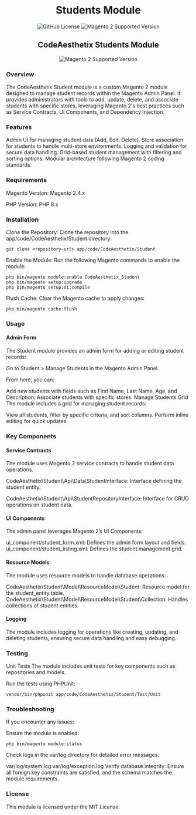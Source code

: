 # <div align="center">Students Module</div>
<div align="center" dir="auto">
<img alt="GitHub License" src="https://img.shields.io/github/license/amilaudana/student"> 
<img src="https://img.shields.io/badge/magento-2-blue.svg?logo=magento&longCache=true" alt="Magento 2 Supported Version">
</div>

## <div align="center">CodeAesthetix Students Module</div>  
<div align="center" dir="auto">
<img src="https://img.shields.io/badge/student-1.0.0-blue.svg?logo=magento&longCache=false&style=for-the-badge" alt="Magento 2 Supported Version">
</div>

### Overview
The CodeAesthetix Student module is a custom Magento 2 module designed to manage student records within the Magento Admin Panel. It provides administrators with tools to add, update, delete, and associate students with specific stores, leveraging Magento 2's best practices such as Service Contracts, UI Components, and Dependency Injection.

### Features
Admin UI for managing student data (Add, Edit, Delete).
Store association for students to handle multi-store environments.
Logging and validation for secure data handling.
Grid-based student management with filtering and sorting options.
Modular architecture following Magento 2 coding standards.

### Requirements
Magento Version: Magento 2.4.x

PHP Version: PHP 8.x

### Installation
Clone the Repository:
Clone the repository into the app/code/CodeAesthetix/Student directory:

```
git clone <repository-url> app/code/CodeAesthetix/Student
```
Enable the Module:
Run the following Magento commands to enable the module:

```
php bin/magento module:enable CodeAesthetix_Student
php bin/magento setup:upgrade
php bin/magento setup:di:compile
```
Flush Cache:
Clear the Magento cache to apply changes:

```
php bin/magento cache:flush
```

### Usage
#### Admin Form
The Student module provides an admin form for adding or editing student records:

Go to Student > Manage Students in the Magento Admin Panel.

From here, you can:

Add new students with fields such as First Name, Last Name, Age, and Description.
Associate students with specific stores.
Manage Students Grid
The module includes a grid for managing student records:

View all students, filter by specific criteria, and sort columns.
Perform inline editing for quick updates.

### Key Components
#### Service Contracts
The module uses Magento 2 service contracts to handle student data operations.

CodeAesthetix\Student\Api\Data\StudentInterface: Interface defining the student entity.

CodeAesthetix\Student\Api\StudentRepositoryInterface: Interface for CRUD operations on student data.

#### UI Components
The admin panel leverages Magento 2’s UI Components:

ui_component/student_form.xml: Defines the admin form layout and fields.
ui_component/student_listing.xml: Defines the student management grid.

#### Resource Models
The module uses resource models to handle database operations:

CodeAesthetix\Student\Model\ResourceModel\Student: Resource model for the student_entity table.
CodeAesthetix\Student\Model\ResourceModel\Student\Collection: Handles collections of student entities.

#### Logging
The module includes logging for operations like creating, updating, and deleting students, ensuring secure data handling and easy debugging.

### Testing
Unit Tests
The module includes unit tests for key components such as repositories and models.

Run the tests using PHPUnit:

```
vendor/bin/phpunit app/code/CodeAesthetix/Student/Test/Unit
```
### Troubleshooting
If you encounter any issues:

Ensure the module is enabled:

```
php bin/magento module:status
```

Check logs in the var/log directory for detailed error messages:

var/log/system.log
var/log/exception.log
Verify database integrity:
Ensure all foreign key constraints are satisfied, and the schema matches the module requirements.

### License
This module is licensed under the MIT License.
